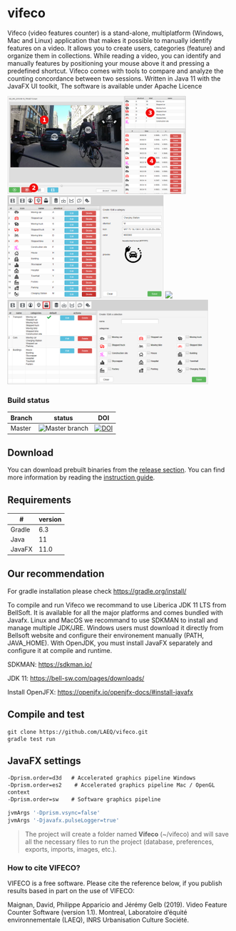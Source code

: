 # vifeco
Vifeco (video features counter) is a stand-alone, multiplatform (Windows, Mac and Linux) application that makes it possible to manually identify features on a video. It allows you to create users, categories (feature) and organize them in collections. While reading a video, you can identify and manually features by positioning your mouse above it and pressing a predefined shortcut. Vifeco comes with tools to compare and analyze the counting concordance between two sessions. Written in Java 11 with the JavaFX UI toolkit, The software is available under Apache Licence

<a href="https://github.com/LAEQ/vifeco/raw/master/documentation/screenshots/player_final.png"><img src="https://github.com/LAEQ/vifeco/raw/master/documentation/screenshots/player_final.png" width="400"/></a>
<a href="https://github.com/LAEQ/vifeco/raw/master/documentation/screenshots/category_list_final.png"><img src="https://github.com/LAEQ/vifeco/raw/master/documentation/screenshots/category_list_final.png" width="350"/></a>
<a href="https://github.com/LAEQ/vifeco/raw/master/documentation/screenshots/statistic_final.png"><img src="https://github.com/LAEQ/vifeco/raw/master/documentation/screenshots/statistic_final.png" width="300" /></a>
<a href="https://github.com/LAEQ/vifeco/raw/master/documentation/screenshots/collection_list_final.png"><img src="https://github.com/LAEQ/vifeco/raw/master/documentation/screenshots/collection_list_final.png" width="450" /></a>

### Build status

| Branch | status | DOI |
| ------------- | ------------- | ---- |
| Master  |  ![Master branch ](https://github.com/laeq/vifeco/actions/workflows/main.yml/badge.svg?branch=master) | [![DOI](https://zenodo.org/badge/165725219.svg)](https://zenodo.org/badge/latestdoi/165725219)


## Download
You can download prebuilt binaries from the [release section](https://github.com/LAEQ/vifeco/releases). You can find more information by reading the [instruction guide](https://github.com/LAEQ/vifeco/blob/master/GUIDE.md).

## Requirements

| # | version |
| --- | --- |
| Gradle | 6.3 |
| Java | 11 |
| JavaFX | 11.0 |


## Our recommendation

For gradle installation please check https://gradle.org/install/

To compile and run Vifeco we recommand to use Liberica JDK 11 LTS from BellSoft. It is available for all the major platforms and comes bundled with Javafx. Linux and MacOS we recommand to use SDKMAN to install and manage multiple JDK/JRE. Windows users must download it directly from Bellsoft website and configure their environement manually (PATH, JAVA_HOME). With OpenJDK, you must install JavaFX separately and configure it at compile and runtime.

SDKMAN: https://sdkman.io/

JDK 11: https://bell-sw.com/pages/downloads/

Install OpenJFX: https://openjfx.io/openjfx-docs/#install-javafx

## Compile and test

```jshelllanguage
git clone https://github.com/LAEQ/vifeco.git
gradle test run
```

## JavaFX settings



```jshelllanguage
-Dprism.order=d3d   # Accelerated graphics pipeline Windows
-Dprism.order=es2    # Accelerated graphics pipeline Mac / OpenGL context
-Dprism.order=sw    # Software graphics pipeline
```

```bash
jvmArgs '-Dprism.vsync=false'
jvmArgs '-Djavafx.pulseLogger=true'
```

> The project will create a folder named **Vifeco** (~/vifeco) and will save all the necessary files to run the project (database, preferences, exports, imports, images, etc.).


### How to cite VIFECO?
VIFECO is a free software. Please cite the reference below, if you publish results based in part on the use of VIFECO:
             
Maignan, David, Philippe Apparicio and Jérémy Gelb (2019).
Video Feature Counter Software (version 1.1). 
Montreal, Laboratoire d’équité environnementale (LAEQ), INRS Urbanisation Culture Société.

